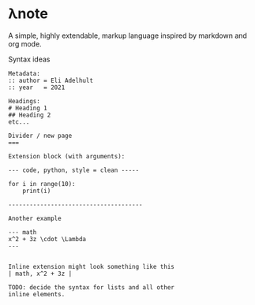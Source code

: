 # λnote
A simple, highly extendable, markup language inspired by markdown and org mode.

Syntax ideas
```
Metadata:
:: author = Eli Adelhult
:: year   = 2021

Headings:
# Heading 1
## Heading 2
etc...

Divider / new page
===

Extension block (with arguments):

--- code, python, style = clean -----

for i in range(10):
    print(i)

--------------------------------------

Another example

--- math
x^2 + 3z \cdot \Lambda
---


Inline extension might look something like this
| math, x^2 + 3z |

TODO: decide the syntax for lists and all other
inline elements.
```